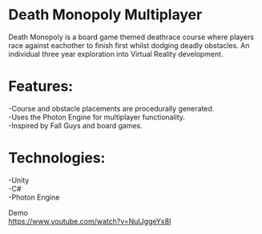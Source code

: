 # Death Monopoly Multiplayer

Death Monopoly is a board game themed deathrace course where players race against eachother to finish first whilst dodging deadly obstacles.
An individual three year exploration into Virtual Reality development.

# Features:
-Course and obstacle placements are procedurally generated. <br/>
-Uses the Photon Engine for multiplayer functionality. <br/>
-Inspired by Fall Guys and board games.

# Technologies:
-Unity <br />
-C# <br />
-Photon Engine

Demo </br>
https://www.youtube.com/watch?v=NuIJggeYx8I
